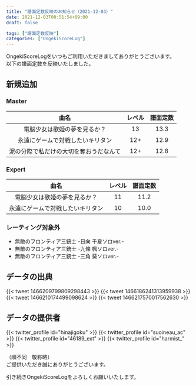 ```yaml
---
title: "譜面定数反映のお知らせ（2021-12-03）"
date: 2021-12-03T00:51:54+09:00
draft: false

tags: ["譜面定数反映"]
categories: ["OngekiScoreLog"]
---
```


OngekiScoreLogをいつもご利用いただきましてありがとうございます。  
以下の譜面定数を反映いたしました。

<!--more-->

## 新規追加

### Master

| 曲名 | レベル | 譜面定数 |
|:-:|:-:|:-:|
| 電脳少女は歌姫の夢を見るか？ | 13 | 13.3 |
| 永遠にゲームで対戦したいキリタン | 12+ | 12.9 |
| 泥の分際で私だけの大切を奪おうだなんて | 12+ | 12.8 |

### Expert

| 曲名 | レベル | 譜面定数 |
|:-:|:-:|:-:|
| 電脳少女は歌姫の夢を見るか？ | 11 | 11.2 |
| 永遠にゲームで対戦したいキリタン | 10 | 10.0 |

### レーティング対象外

- 無敵のフロンティア三銃士 -日向 千夏ソロver.-
- 無敵のフロンティア三銃士 -九條 楓ソロver.-
- 無敵のフロンティア三銃士 -三角 葵ソロver.-

## データの出典

{{< tweet 1466209799809298443 >}}
{{< tweet 1466186241313959938 >}}
{{< tweet 1466210174499098624 >}}
{{< tweet 1466217570017562630 >}}

## データの提供者

{{< twitter_profile id="hinajigoku" >}}
{{< twitter_profile id="suoineau_ac" >}}
{{< twitter_profile id="46189_ext" >}}
{{< twitter_profile id="harmist_" >}}

（順不同　敬称略）  
ご提供いただき誠にありがとうございます。

引き続きOngekiScoreLogをよろしくお願いいたします。
